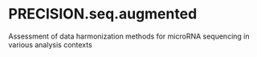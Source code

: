 # PRECISION.seq.augmented
Assessment of data harmonization methods for microRNA sequencing in various analysis contexts 
